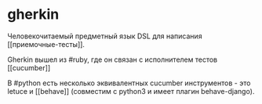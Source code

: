 # gherkin

Человекочитаемый предметный язык DSL для написания [[приемочные-тесты]]. 

Gherkin вышел из #ruby, где он связан с исполнителем тестов [[cucumber]]

В #python есть несколько эквивалентных cucumber инструментов - это letuce и [[behave]] (совместим с python3 и имеет плагин behave-django).
